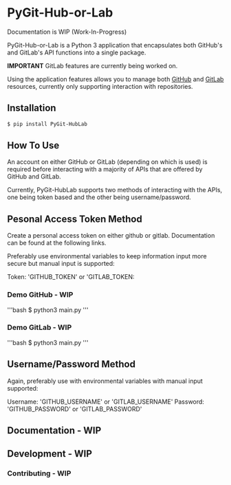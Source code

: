 # PyGit-Hub-or-Lab
Documentation is WIP (Work-In-Progress)

PyGit-Hub-or-Lab is a Python 3 application that encapsulates both GitHub's and GitLab's API functions into a single package.

[GitHub API v3]: https://developer.github.com/v3
[GitLab API v4]: https://docs.gitlab.com/ee/api/README.html

**IMPORTANT**
GitLab features are currently being worked on.

Using the application features allows you to manage both [GitHub] and [GitLab] resources, currently only supporting interaction with repositories.

## Installation

```bash
$ pip install PyGit-HubLab
```

## How To Use
An account on either GitHub or GitLab (depending on which is used) is required before interacting with a majority of APIs that are offered by GitHub and GitLab.

Currently, PyGit-HubLab supports two methods of interacting with the APIs, one being token based and the other being username/password.

## Pesonal Access Token Method
Create a personal access token on either github or gitlab. Documentation can be found at the following links.

[GitHub]: https://help.github.com/en/articles/creating-a-personal-access-token-for-the-command-line
[GitLab]: https://docs.gitlab.com/ee/user/profile/personal_access_tokens.html

Preferably use environmental variables to keep information input more secure but manual input is supported:

Token: 'GITHUB_TOKEN' or 'GITLAB_TOKEN:

### Demo GitHub - WIP
'''bash
$ python3 main.py
'''

### Demo GitLab - WIP
'''bash
$ python3 main.py
'''

## Username/Password Method
Again, preferably use with environmental variables with manual input supported:

Username: 'GITHUB_USERNAME' or 'GITLAB_USERNAME'
Password: 'GITHUB_PASSWORD' or 'GITLAB_PASSWORD'

## Documentation - WIP

## Development - WIP

### Contributing - WIP
